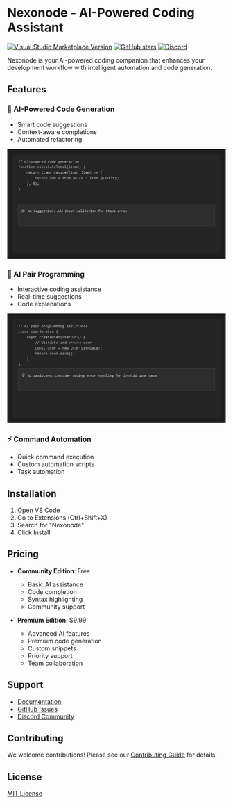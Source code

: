 # Nexonode - AI-Powered Coding Assistant

[![Visual Studio Marketplace Version](https://img.shields.io/visual-studio-marketplace/v/mizokuiam.nexonode)](https://marketplace.visualstudio.com/items?itemName=mizokuiam.nexonode)
[![GitHub stars](https://img.shields.io/github/stars/Mizokuiam/Nexonode?style=social)](https://github.com/Mizokuiam/Nexonode)
[![Discord](https://img.shields.io/discord/1234567890?style=social)](https://discord.gg/8DW735Hn)

Nexonode is your AI-powered coding companion that enhances your development workflow with intelligent automation and code generation.

## Features

### 🤖 AI-Powered Code Generation
- Smart code suggestions
- Context-aware completions
- Automated refactoring

![Code Generation Demo](docs/assets/code-generation.png)

### 👥 AI Pair Programming
- Interactive coding assistance
- Real-time suggestions
- Code explanations

![Pair Programming Demo](docs/assets/pair-programming.png)

### ⚡ Command Automation
- Quick command execution
- Custom automation scripts
- Task automation

## Installation

1. Open VS Code
2. Go to Extensions (Ctrl+Shift+X)
3. Search for "Nexonode"
4. Click Install

## Pricing

- **Community Edition**: Free
  - Basic AI assistance
  - Code completion
  - Syntax highlighting
  - Community support

- **Premium Edition**: $9.99
  - Advanced AI features
  - Premium code generation
  - Custom snippets
  - Priority support
  - Team collaboration

## Support

- [Documentation](https://github.com/Mizokuiam/Nexonode/wiki)
- [GitHub Issues](https://github.com/Mizokuiam/Nexonode/issues)
- [Discord Community](https://discord.gg/8DW735Hn)

## Contributing

We welcome contributions! Please see our [Contributing Guide](CONTRIBUTING.md) for details.

## License

[MIT License](LICENSE)
